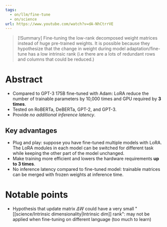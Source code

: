 ```yaml
---
tags:
  - on/llm/fine-tune
  - on/science
url: https://www.youtube.com/watch?v=dA-NhCtrrVE
---
```

> [!Summary]
> Fine-tuning the low-rank decomposed weight matrices instead of huge pre-trained weights. It is possible because they hypothesize that the change in weight during model adaptation/fine-tune has a low intrinsic rank (i.e there are a lots of redundant rows and columns that could be reduced.)

# Abstract
- Compared to GPT-3 175B fine-tuned with Adam: LoRA reduce the number of trainable parameters by 10,000 times and GPU required by **3 times**.
- Tested on RoBERTa, DeBERTa, GPT-2, and GPT-3.
- Provide *no additional inference latency*.
## Key advantages
- Plug and play: suppose you have fine-tuned multiple models with LoRA. The LoRA modules in each model can be switched for different task while keeping the other part of the model unchanged.
- Make training more efficient and lowers the hardware requirements **up to 3 times**.
- No inference latency compared to fine-tuned model: trainable matrices can be merged with frozen weights at inference time.
# Notable points
- Hypothesis that update matrix $\Delta W$ could have a very small "[[science/Intrinsic dimensionality|Intrinsic dim]] rank": may not be applied when fine-tuning on different language (too much to learn)